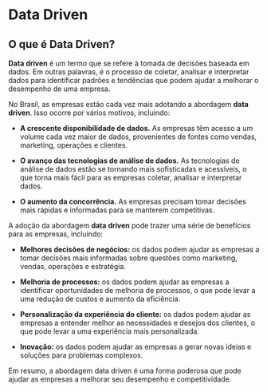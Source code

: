 # Data Driven

## O que é Data Driven?

**Data driven** é um termo que se refere à tomada de decisões baseada em dados. Em outras palavras, é o processo de coletar, analisar e interpretar dados para identificar padrões e tendências que podem ajudar a melhorar o desempenho de uma empresa.

No Brasil, as empresas estão cada vez mais adotando a abordagem **data driven**. Isso ocorre por vários motivos, incluindo:

- **A crescente disponibilidade de dados.** As empresas têm acesso a um volume cada vez maior de dados, provenientes de fontes como vendas, marketing, operações e clientes.

- **O avanço das tecnologias de análise de dados.** As tecnologias de análise de dados estão se tornando mais sofisticadas e acessíveis, o que torna mais fácil para as empresas coletar, analisar e interpretar dados.

- **O aumento da concorrência.** As empresas precisam tomar decisões mais rápidas e informadas para se manterem competitivas.

A adoção da abordagem **data driven** pode trazer uma série de benefícios para as empresas, incluindo:

- **Melhores decisões de negócios:** os dados podem ajudar as empresas a tomar decisões mais informadas sobre questões como marketing, vendas, operações e estratégia.

- **Melhoria de processos:** os dados podem ajudar as empresas a identificar oportunidades de melhoria de processos, o que pode levar a uma redução de custos e aumento da eficiência.

- **Personalização da experiência do cliente:** os dados podem ajudar as empresas a entender melhor as necessidades e desejos dos clientes, o que pode levar a uma experiência mais personalizada.

- **Inovação:** os dados podem ajudar as empresas a gerar novas ideias e soluções para problemas complexos.

Em resumo, a abordagem data driven é uma forma poderosa que pode ajudar as empresas a melhorar seu desempenho e competitividade.
